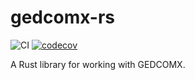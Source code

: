 # gedcomx-rs
![CI](https://github.com/ephraimkunz/gedcomx-rs/workflows/CI/badge.svg)
[![codecov](https://codecov.io/gh/ephraimkunz/gedcomx-rs/branch/master/graph/badge.svg)](https://codecov.io/gh/ephraimkunz/gedcomx-rs)

A Rust library for working with GEDCOMX.
